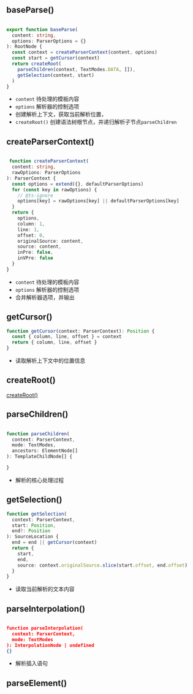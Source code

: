 ## baseParse()

```typescript

export function baseParse(
  content: string,
  options: ParserOptions = {}
): RootNode {
  const context = createParserContext(content, options)
  const start = getCursor(context)
  return createRoot(
    parseChildren(context, TextModes.DATA, []),
    getSelection(context, start)
  )
}
```

- `content` 待处理的模板内容
- `options` 解析器的控制选项
- 创建解析上下文，获取当前解析位置，
- `createRoot()` 创建语法树根节点，并递归解析子节点`parseChildren`

## createParserContext()

```typescript

 function createParserContext(
  content: string,
  rawOptions: ParserOptions
): ParserContext {
  const options = extend({}, defaultParserOptions)
  for (const key in rawOptions) {
    // @ts-ignore
    options[key] = rawOptions[key] || defaultParserOptions[key]
  }
  return {
    options,
    column: 1,
    line: 1,
    offset: 0,
    originalSource: content,
    source: content,
    inPre: false,
    inVPre: false
  }
}
 ```
- `content` 待处理的模板内容
- `options` 解析器的控制选项
- 合并解析器选项，并输出

## getCursor()
```typescript
function getCursor(context: ParserContext): Position {
  const { column, line, offset } = context
  return { column, line, offset }
}
```
- 读取解析上下文中的位置信息

## createRoot()
[createRoot()](.ast.md?line=1)

## parseChildren()

```typescript 

function parseChildren(
  context: ParserContext,
  mode: TextModes,
  ancestors: ElementNode[]
): TemplateChildNode[] {

}
```

- 解析的核心处理过程

## getSelection()
```typescript
function getSelection(
  context: ParserContext,
  start: Position,
  end?: Position
): SourceLocation {
  end = end || getCursor(context)
  return {
    start,
    end,
    source: context.originalSource.slice(start.offset, end.offset)
  }
}
```
- 读取当前解析的文本内容

## parseInterpolation()
```json

function parseInterpolation(
  context: ParserContext,
  mode: TextModes
): InterpolationNode | undefined   
{}

```

- 解析插入语句

## parseElement() 
      


  